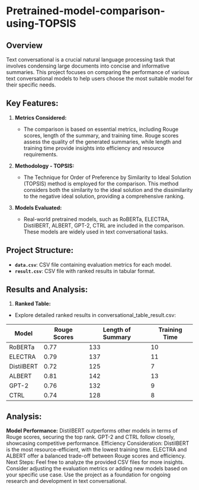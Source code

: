 # Pretrained-model-comparison-using-TOPSIS

## Overview

Text conversational is a crucial natural language processing task that involves condensing large documents into concise and informative summaries. This project focuses on comparing the performance of various text conversational models to help users choose the most suitable model for their specific needs.

## Key Features:

1. **Metrics Considered:**
   - The comparison is based on essential metrics, including Rouge scores, length of the summary, and training time. Rouge scores assess the quality of the generated summaries, while length and training time provide insights into efficiency and resource requirements.

2. **Methodology - TOPSIS:**
   - The Technique for Order of Preference by Similarity to Ideal Solution (TOPSIS) method is employed for the comparison. This method considers both the similarity to the ideal solution and the dissimilarity to the negative ideal solution, providing a comprehensive ranking.

3. **Models Evaluated:**
   - Real-world pretrained models, such as RoBERTa,
ELECTRA,
DistilBERT,
ALBERT,
GPT-2,
CTRL are included in the comparison. These models are widely used in text conversational tasks.

## Project Structure:

- **`data.csv`**: CSV file containing evaluation metrics for each model.
- **`result.csv`**: CSV file with ranked results in tabular format.


## Results and Analysis:
1. **Ranked Table:**
- Explore detailed ranked results in conversational_table_result.csv:

| **Model**   | **Rouge Scores**  | **Length of Summary** | **Training Time** |
|-------------|-------------------|-----------------------|-------------------|
| RoBERTa     | 0.77              | 133                   | 10                |
| ELECTRA     | 0.79              | 137                   | 11                |
| DistilBERT  | 0.72              | 125                   | 7                 |
| ALBERT      | 0.81              | 142                   | 13                |
| GPT-2       | 0.76              | 132                   | 9                 |
| CTRL        | 0.74              | 128                   | 8                 |



## Analysis:
**Model Performance:**
DistilBERT outperforms other models in terms of Rouge scores, securing the top rank.
GPT-2 and CTRL follow closely, showcasing competitive performance.
Efficiency Consideration:
DistilBERT is the most resource-efficient, with the lowest training time.
ELECTRA and ALBERT offer a balanced trade-off between Rouge scores and efficiency.
Next Steps:
Feel free to analyze the provided CSV files for more insights.
Consider adjusting the evaluation metrics or adding new models based on your specific use case.
Use the project as a foundation for ongoing research and development in text conversational.
